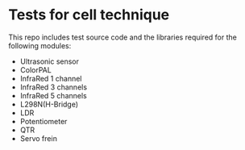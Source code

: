 # Tests for cell technique

This repo includes test source code and the libraries required for the following modules:

- Ultrasonic sensor
- ColorPAL
- InfraRed 1 channel
- InfraRed 3 channels
- InfraRed 5 channels 
- L298N(H-Bridge)
- LDR
- Potentiometer
- QTR
- Servo frein

